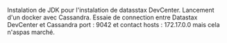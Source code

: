 Instalation de JDK pour l'instalation de datasstax DevCenter. Lancement d'un docker avec Cassandra. Essaie de connection entre Datastax DevCenter et Cassandra port : 9042 et contact hosts : 172.17.0.0 mais cela n'aspas marché.